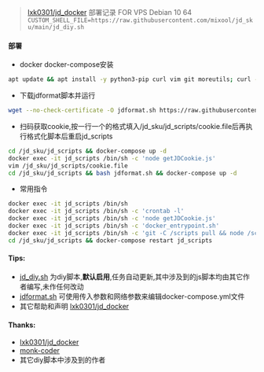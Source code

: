 > [lxk0301/jd_docker](https://gitee.com/lxk0301/jd_docker) 部署记录 FOR VPS Debian 10 64
> `CUSTOM_SHELL_FILE=https://raw.githubusercontent.com/mixool/jd_sku/main/jd_diy.sh`
#### 部署
* docker docker-compose安装
```bash
apt update && apt install -y python3-pip curl vim git moreutils; curl -sSL get.docker.com | sh; pip3 install --upgrade pip; pip install docker-compose
```
* 下载jdformat脚本并运行
```bash
wget --no-check-certificate -O jdformat.sh https://raw.githubusercontent.com/mixool/jd_sku/main/jdformat.sh && chmod +x jdformat.sh && bash jdformat.sh
```
* 扫码获取cookie,按一行一个的格式填入/jd_sku/jd_scripts/cookie.file后再执行格式化脚本后重启jd_scripts
```bash
cd /jd_sku/jd_scripts && docker-compose up -d
docker exec -it jd_scripts /bin/sh -c 'node getJDCookie.js'
vim /jd_sku/jd_scripts/cookie.file
cd /jd_sku/jd_scripts && bash jdformat.sh && docker-compose up -d
```
* 常用指令
```bash
docker exec -it jd_scripts /bin/sh
docker exec -it jd_scripts /bin/sh -c 'crontab -l'
docker exec -it jd_scripts /bin/sh -c 'node getJDCookie.js'
docker exec -it jd_scripts /bin/sh -c 'docker_entrypoint.sh'
docker exec -it jd_scripts /bin/sh -c 'git -C /scripts pull && node /scripts/jd_bean_change.js'
cd /jd_sku/jd_scripts && docker-compose restart jd_scripts
```
  
#### Tips:
* [jd_diy.sh](https://raw.githubusercontent.com/mixool/jd_sku/main/jd_diy.sh) 为diy脚本,**默认启用**,任务自动更新,其中涉及到的js脚本均由其它作者编写,未作任何改动
* [jdformat.sh](https://raw.githubusercontent.com/mixool/jd_sku/main/jdformat.sh) 可使用传入参数和网络参数来编辑docker-compose.yml文件
* 其它帮助和声明 [lxk0301/jd_docker](https://gitee.com/lxk0301/jd_docker)
  
#### Thanks:
* [lxk0301/jd_docker](https://gitee.com/lxk0301/jd_docker)
* [monk-coder](https://github.com/monk-coder/dust)
* 其它diy脚本中涉及到的作者